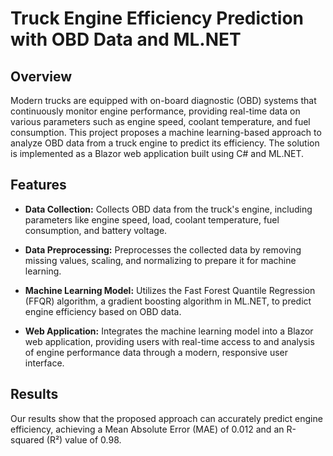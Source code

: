 # Truck Engine Efficiency Prediction with OBD Data and ML.NET

## Overview

Modern trucks are equipped with on-board diagnostic (OBD) systems that continuously monitor engine performance, providing real-time data on various parameters such as engine speed, coolant temperature, and fuel consumption. This project proposes a machine learning-based approach to analyze OBD data from a truck engine to predict its efficiency. The solution is implemented as a Blazor web application built using C# and ML.NET.

## Features

- **Data Collection:** Collects OBD data from the truck's engine, including parameters like engine speed, load, coolant temperature, fuel consumption, and battery voltage.

- **Data Preprocessing:** Preprocesses the collected data by removing missing values, scaling, and normalizing to prepare it for machine learning.

- **Machine Learning Model:** Utilizes the Fast Forest Quantile Regression (FFQR) algorithm, a gradient boosting algorithm in ML.NET, to predict engine efficiency based on OBD data.

- **Web Application:** Integrates the machine learning model into a Blazor web application, providing users with real-time access to and analysis of engine performance data through a modern, responsive user interface.

## Results

Our results show that the proposed approach can accurately predict engine efficiency, achieving a Mean Absolute Error (MAE) of 0.012 and an R-squared (R²) value of 0.98.


